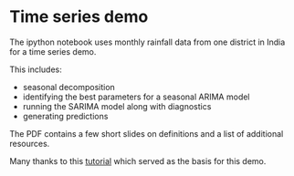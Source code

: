 # Time series demo

The ipython notebook uses monthly rainfall data from one district in India for a time series demo.

This includes:
- seasonal decomposition
- identifying the best parameters for a seasonal ARIMA model
- running the SARIMA model along with diagnostics
- generating predictions

The PDF contains a few short slides on definitions and a list of additional resources.

Many thanks to this [tutorial](https://www.digitalocean.com/community/tutorials/a-guide-to-time-series-forecasting-with-arima-in-python-3) which served as the basis for this demo.
